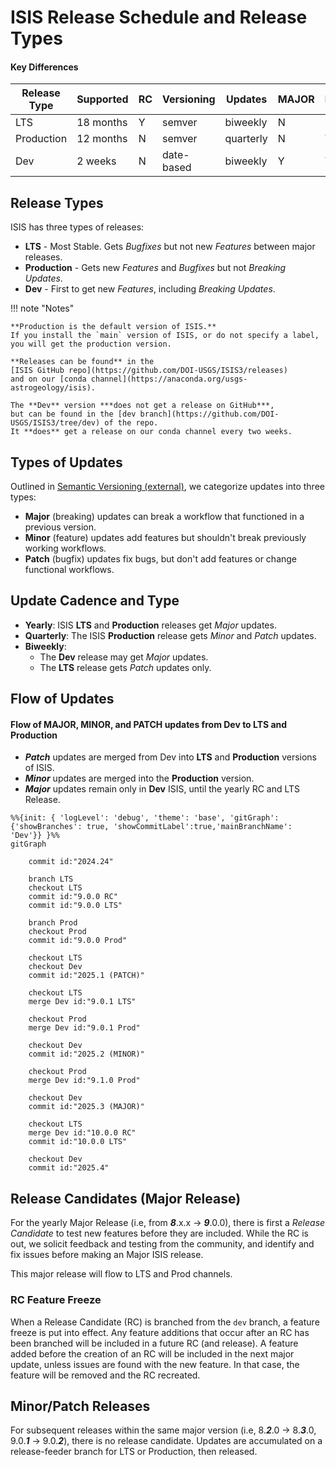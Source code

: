 # ISIS Release Schedule and Release Types

#### Key Differences

| Release Type | Supported | RC | Versioning | Updates   | MAJOR | MINOR | PATCH |
|--------------|-----------|----|------------|-----------|-------|-------|-------|
| LTS          | 18 months | Y  | semver     | biweekly  | N     | N     | Y     |
| Production   | 12 months | N  | semver     | quarterly | N     | Y     | Y     |
| Dev          | 2 weeks   | N  | date-based | biweekly  | Y     | Y     | Y     |

## Release Types

ISIS has three types of releases:

- **LTS** - Most Stable.  Gets *Bugfixes* but not new *Features* between major releases.
- **Production** - Gets new *Features* and *Bugfixes* but not *Breaking Updates*.
- **Dev** - First to get new *Features*, including *Breaking Updates*.

!!! note "Notes"

    **Production is the default version of ISIS.**  
    If you install the `main` version of ISIS, or do not specify a label, 
    you will get the production version.

    **Releases can be found** in the 
    [ISIS GitHub repo](https://github.com/DOI-USGS/ISIS3/releases) 
    and on our [conda channel](https://anaconda.org/usgs-astrogeology/isis).

    The **Dev** version ***does not get a release on GitHub***, 
    but can be found in the [dev branch](https://github.com/DOI-USGS/ISIS3/tree/dev) of the repo.  
    It **does** get a release on our conda channel every two weeks.  

## Types of Updates

Outlined in [Semantic Versioning (external)](https://semver.org), we categorize updates into three types:

- **Major** (breaking) updates can break a workflow that functioned in a previous version.
- **Minor** (feature) updates add features but shouldn't break previously working workflows.
- **Patch** (bugfix) updates fix bugs, but don't add features or change functional workflows.


## Update Cadence and Type

- **Yearly**: ISIS **LTS** and **Production** releases get *Major* updates.
- **Quarterly**: The ISIS **Production** release gets *Minor* and *Patch* updates.
- **Biweekly**:
    - The **Dev** release may get *Major* updates.
    - The **LTS** release gets *Patch* updates only.

## Flow of Updates

#### Flow of MAJOR, MINOR, and PATCH updates from Dev to LTS and Production

- ***Patch*** updates are merged from Dev into **LTS** and **Production** versions of ISIS.
- ***Minor*** updates are merged into the **Production** version.
- ***Major*** updates remain only in **Dev** ISIS, until the yearly RC and LTS Release.

``` mermaid
%%{init: { 'logLevel': 'debug', 'theme': 'base', 'gitGraph': {'showBranches': true, 'showCommitLabel':true,'mainBranchName': 'Dev'}} }%%
gitGraph

    commit id:"2024.24"

    branch LTS
    checkout LTS
    commit id:"9.0.0 RC"
    commit id:"9.0.0 LTS"

    branch Prod
    checkout Prod
    commit id:"9.0.0 Prod"

    checkout LTS
    checkout Dev
    commit id:"2025.1 (PATCH)"

    checkout LTS
    merge Dev id:"9.0.1 LTS"

    checkout Prod
    merge Dev id:"9.0.1 Prod"

    checkout Dev
    commit id:"2025.2 (MINOR)"

    checkout Prod
    merge Dev id:"9.1.0 Prod"

    checkout Dev
    commit id:"2025.3 (MAJOR)"

    checkout LTS
    merge Dev id:"10.0.0 RC"
    commit id:"10.0.0 LTS"

    checkout Dev
    commit id:"2025.4"
```


## Release Candidates (Major Release)

For the yearly Major Release (i.e, from ***8***.x.x → ***9***.0.0), 
there is first a *Release Candidate* to test new features before they are included.
While the RC is out, we solicit feedback and testing from the community, 
and identify and fix issues before making an Major ISIS release.

This major release will flow to LTS and Prod channels.

### RC Feature Freeze

When a Release Candidate (RC) is branched from the `dev` branch, a feature freeze is put into effect. 
Any feature additions that occur after an RC has been branched will be included in a future RC (and release). 
A feature added before the creation of an RC will be included in the next major update, 
unless issues are found with the new feature. In that case, the feature will be removed and the RC recreated.

## Minor/Patch Releases

For subsequent releases within the same major version 
(i.e, 8.***2***.0 → 8.***3***.0, 9.0.***1*** → 9.0.***2***), 
there is no release candidate. 
Updates are accumulated on a release-feeder branch for LTS or Production, 
then released.